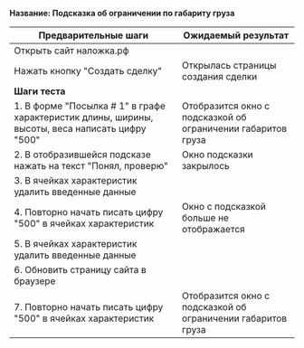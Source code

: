 **Название: Подсказка об ограничении по габариту груза**

**Предварительные шаги** | **Ожидаемый результат**
--- | ---
 Открыть сайт наложка.рф | 
 Нажать кнопку "Создать сделку" | Открылась страницы создания сделки 
**Шаги теста** | 
1. В форме "Посылка # 1" в графе характеристик длины, ширины, высоты, веса написать цифру "500" | Отобразится окно с подсказкой об ограничении габаритов груза
2. В отобразившейся подсказе нажать на текст "Понял, проверю" | Окно подсказки закрылось
3. В ячейках характеристик удалить введенные данные | 
4. Повторно начать писать цифру "500" в ячейках характеристик | Окно с подсказкой больше не отображается
5. В ячейках характеристик удалить введенные данные | 
6. Обновить страницу сайта в браузере | 
7. Повторно начать писать цифру "500" в ячейках характеристик | Отобразится окно с подсказкой об ограничении габаритов груза